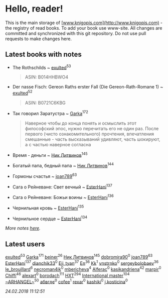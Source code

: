 # Hello, reader!
This is the main storage of [www.knigopis.com](http://www.knigopis.com) - the registry of read books.
To add your book use www-site. All changes are committed and synchronized with this git repository.
Do not use pull requests to make changes here.


## Latest books with notes
* The Rothschilds ~ [exulted](users/100/100599204551896265722-google)<sup>53</sup>
    > ASIN: B014HHBWO4

* Der nasse Fisch: Gereon Raths erster Fall (Die Gereon-Rath-Romane 1) ~ [exulted](users/100/100599204551896265722-google)<sup>52</sup>
    > ASIN: B0721C6KBG

* Так говорил Заратустра ~ [Garka](users/115/115753719718250012620-google)<sup>172</sup>
    > Наверное чтобы до конца понять и осмыслить этот философский эпос, нужно перечитать его не один раз. После первого (чисто ознакомительного) прочтения, впечатления смешанные - часть высказываний удивляют, часть шокируют, а с частью наверное согласна

* Время - деньги ~ [Ник Литвинов](users/241/241974816-vkontakte)<sup>145</sup>

* Богатый папа, бедный папа ~ [Ник Литвинов](users/241/241974816-vkontakte)<sup>144</sup>

* Гормоны счастья ~ [joan789](users/240/2401650-vkontakte)<sup>63</sup>

* Сага о Рейневане: Свет вечный ~ [EsterHani](users/305/30558181-vkontakte)<sup>137</sup>

* Сага о Рейневане: Божьи воины ~ [EsterHani](users/305/30558181-vkontakte)<sup>136</sup>

* Чернильная кровь ~ [EsterHani](users/305/30558181-vkontakte)<sup>135</sup>

* Чернильное сердце ~ [EsterHani](users/305/30558181-vkontakte)<sup>134</sup>


_More notes [here](latest_books_with_notes.md)._


## Latest users
[exulted](users/100/100599204551896265722-google)<sup>53</sup> 
[Garka](users/115/115753719718250012620-google)<sup>171</sup> 
[beiner](users/118/118330474331574680123-google)<sup>26</sup> 
[Ник Литвинов](users/241/241974816-vkontakte)<sup>145</sup> 
[dobromira90](users/178/178894809-vkontakte)<sup>0</sup> 
[joan789](users/240/2401650-vkontakte)<sup>63</sup> 
[EsterHani](users/305/30558181-vkontakte)<sup>137</sup> 
[dianchik33](users/231/231538017-vkontakte)<sup>0</sup> 
[Eji_tyan](users/235/2352103981-twitter)<sup>37</sup> 
[En](users/333/333646551-vkontakte)<sup>36</sup> 
[Kk](users/971/97112009-vkontakte)<sup>1</sup> 
[vnstrnko](users/264/26433294-vkontakte)<sup>0</sup> 
[sergeybolobaev](users/112/112205967961310617540-google)<sup>36</sup> 
[le_brouillard](users/133/13330781-vkontakte)<sup>6</sup> 
[necroman4ik](users/126/126368737-vkontakte)<sup>0</sup> 
[mbericheva](users/191/191788437-vkontakte)<sup>4</sup> 
[Alferac](users/117/117817614279012464929-google)<sup>0</sup> 
[kasikandriena](users/152/152488954-vkontakte)<sup>42</sup> 
[marpir](users/726/72683516-vkontakte)<sup>0</sup> 
[Chiffi](users/105/105831994080785626680-google)<sup>46</sup> 
[alexart](users/105/105216107539107605654-google)<sup>0</sup> 
[borodach](users/157/15706320-vkontakte)<sup>111</sup> 
[HXT](users/100/100002563462782-facebook)<sup>294</sup> 
[International master](users/741/74140988-vkontakte)<sup>104</sup> 
[~ARHANGEL~](users/642/64251996-vkontakte)<sup>50</sup> 
[абвгде](users/237/237772610-vkontakte)<sup>0</sup> 
[cofee](users/103/103152880043087173490-google)<sup>1</sup> 
[rexar](users/109/109407785457421549819-google)<sup>0</sup> 
[kashiki](users/117/11773368-vkontakte)<sup>0</sup> 
[j.kosticina](users/497/49715129-vkontakte)<sup>0</sup> 


_24.02.2018 11:12:51_
